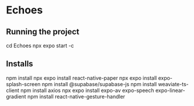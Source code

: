 # Echoes

## Running the project

cd Echoes
npx expo start -c

## Installs

npm install
npx expo install react-native-paper
npx expo install expo-splash-screen
npm install @supabase/supabase-js
npm install weaviate-ts-client
npm install axios
npx expo install expo-av expo-speech expo-linear-gradient
npm install react-native-gesture-handler
